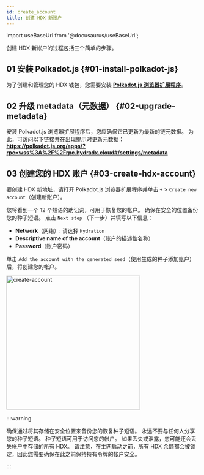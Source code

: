 ```yaml
---
id: create_account
title: 创建 HDX 新账户
---
```


import useBaseUrl from '@docusaurus/useBaseUrl';

创建 HDX 新帐户的过程包括三个简单的步骤。

## 01 安装 Polkadot.js {#01-install-polkadot-js}

为了创建和管理您的 HDX 钱包，您需要安装 **[Polkadot.js 浏览器扩展程序](https://polkadot.js.org/extension/)**。

## 02 升级 metadata（元数据） {#02-upgrade-metadata}

安装 Polkadot.js 浏览器扩展程序后，您应确保它已更新为最新的链元数据。 为此，可访问以下链接并在出现提示时更新元数据：
**https://polkadot.js.org/apps/?rpc=wss%3A%2F%2Frpc.hydradx.cloud#/settings/metadata**

## 03 创建您的 HDX 账户 {#03-create-hdx-account}

要创建 HDX 新地址，请打开 Polkadot.js 浏览器扩展程序并单击 ` + ` > `Create new account`（创建新账户）。

您将看到一个 12 个短语的助记词，可用于恢复您的帐户。 确保在安全的位置备份您的种子短语。 点击 `Next step` （下一步）并填写以下信息：

* **Network**（网络）: 请选择 `Hydration`
* **Descriptive name of the account**（账户的描述性名称）
* **Password**（账户密码）

单击 `Add the account with the generated seed`（使用生成的种子添加账户）后，将创建您的帐户。

<div style={{textAlign: 'center'}}>
  <img alt="create-account" src={useBaseUrl('/create-account/create-account.png')} width="350px" />
</div>

:::warning 

确保通过将其存储在安全位置来备份您的恢复种子短语。 永远不要与任何人分享您的种子短语。 种子短语可用于访问您的帐户。 如果丢失或泄露，您可能还会丢失帐户中存储的所有 HDX。 请注意，在主网启动之前，所有 HDX 余额都会被锁定，因此您需要确保在此之前保持持有令牌的帐户安全。

:::
